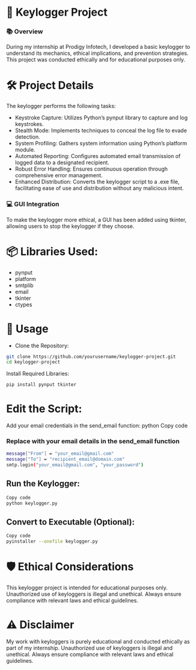 

# 📝 Keylogger Project

### 📚 Overview

During my internship at Prodigy Infotech, I developed a basic keylogger to understand its mechanics, ethical implications, and prevention strategies. This project was conducted ethically and for educational purposes only.

# 🛠️ Project Details

The keylogger performs the following tasks:

- Keystroke Capture: Utilizes Python’s pynput library to capture and log keystrokes.
- Stealth Mode: Implements techniques to conceal the log file to evade detection.
- System Profiling: Gathers system information using Python’s platform module.
- Automated Reporting: Configures automated email transmission of logged data to a designated recipient.
- Robust Error Handling: Ensures continuous operation through comprehensive error management.
- Enhanced Distribution: Converts the keylogger script to a .exe file, facilitating ease of use and distribution without any malicious intent.
### 💻 GUI Integration
To make the keylogger more ethical, a GUI has been added using tkinter, allowing users to stop the keylogger if they choose.

# 📦 Libraries Used:

- pynput
- platform
- smtplib
- email
- tkinter
- ctypes
# 🚀 Usage
- Clone the Repository:

```bash
git clone https://github.com/yourusername/keylogger-project.git
cd keylogger-project
```
Install Required Libraries:

```bash
pip install pynput tkinter
```
# Edit the Script:

Add your email credentials in the send_email function:
python
Copy code
### Replace with your email details in the send_email function
```bash
message["From"] = "your_email@gmail.com"
message["To"] = "recipient_email@domain.com"
smtp.login("your_email@gmail.com", "your_password")
```
## Run the Keylogger:

```bash
Copy code
python keylogger.py
```
## Convert to Executable (Optional):

```bash
Copy code
pyinstaller --onefile keylogger.py
```
# 🛡️ Ethical Considerations
This keylogger project is intended for educational purposes only.
Unauthorized use of keyloggers is illegal and unethical.
Always ensure compliance with relevant laws and ethical guidelines.
# ⚠️ Disclaimer
My work with keyloggers is purely educational and conducted ethically as part of my internship. Unauthorized use of keyloggers is illegal and unethical. Always ensure compliance with relevant laws and ethical guidelines.


